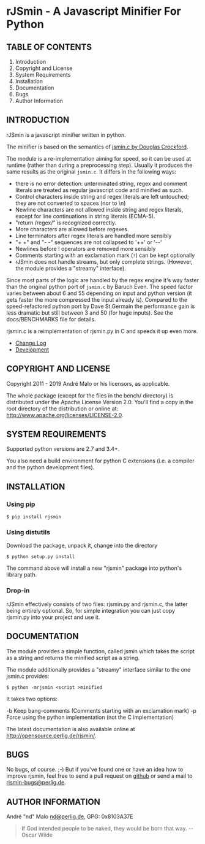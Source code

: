 # rJSmin - A Javascript Minifier For Python

TABLE OF CONTENTS
-----------------

1. Introduction
1. Copyright and License
1. System Requirements
1. Installation
1. Documentation
1. Bugs
1. Author Information


## INTRODUCTION

rJSmin is a javascript minifier written in python.

The minifier is based on the semantics of [jsmin.c by Douglas
Crockford](http://www.crockford.com/javascript/jsmin.c).

The module is a re-implementation aiming for speed, so it can be used at
runtime (rather than during a preprocessing step). Usually it produces the
same results as the original ``jsmin.c``. It differs in the following ways:

- there is no error detection: unterminated string, regex and comment
  literals are treated as regular javascript code and minified as such.
- Control characters inside string and regex literals are left untouched; they
  are not converted to spaces (nor to \\n)
- Newline characters are not allowed inside string and regex literals, except
  for line continuations in string literals (ECMA-5).
- "return /regex/" is recognized correctly.
- More characters are allowed before regexes.
- Line terminators after regex literals are handled more sensibly
- "+ +" and "- -" sequences are not collapsed to '++' or '--'
- Newlines before ! operators are removed more sensibly
- Comments starting with an exclamation mark (``!``) can be kept optionally
- rJSmin does not handle streams, but only complete strings. (However, the
  module provides a "streamy" interface).

Since most parts of the logic are handled by the regex engine it's way faster
than the original python port of ``jsmin.c`` by Baruch Even. The speed factor
varies between about 6 and 55 depending on input and python version (it gets
faster the more compressed the input already is).  Compared to the
speed-refactored python port by Dave St.Germain the performance gain is less
dramatic but still between 3 and 50 (for huge inputs). See the docs/BENCHMARKS
file for details.

rjsmin.c is a reimplementation of rjsmin.py in C and speeds it up even more.

* [Change Log](docs/CHANGES)
* [Development](docs/DEVELOPMENT.md)


## COPYRIGHT AND LICENSE

Copyright 2011 - 2019
André Malo or his licensors, as applicable.

The whole package (except for the files in the bench/ directory)
is distributed under the Apache License Version 2.0. You'll find a copy in the
root directory of the distribution or online at:
<http://www.apache.org/licenses/LICENSE-2.0>.


## SYSTEM REQUIREMENTS

Supported python versions are 2.7 and 3.4+.

You also need a build environment for python C extensions (i.e. a compiler
and the python development files).


## INSTALLATION

### Using pip

```
$ pip install rjsmin
```


### Using distutils

Download the package, unpack it, change into the directory

```
$ python setup.py install
```

The command above will install a new "rjsmin" package into python's
library path.


### Drop-in

rJSmin effectively consists of two files: rjsmin.py and rjsmin.c, the
latter being entirely optional. So, for simple integration you can just
copy rjsmin.py into your project and use it.


## DOCUMENTATION

The module provides a simple function, called jsmin which takes the script as
a string and returns the minified script as a string.

The module additionally provides a "streamy" interface similar to the one
jsmin.c provides:

```
$ python -mrjsmin <script >minified
```

It takes two options:

  -b  Keep bang-comments (Comments starting with an exclamation mark)
  -p  Force using the python implementation (not the C implementation)

The latest documentation is also available online at
<http://opensource.perlig.de/rjsmin/>.


## BUGS

No bugs, of course. ;-)
But if you've found one or have an idea how to improve rjsmin, feel free
to send a pull request on [github](https://github.com/ndparker/rjsmin)
or send a mail to <rjsmin-bugs@perlig.de>.


## AUTHOR INFORMATION

André "nd" Malo <nd@perlig.de>, GPG: 0x8103A37E


>  If God intended people to be naked, they would be born that way.
>                                                   -- Oscar Wilde
